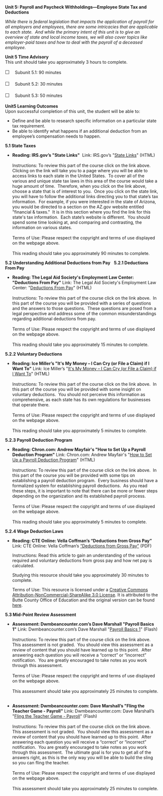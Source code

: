 **Unit 5: Payroll and Paycheck Withholdings—Employee State Tax and
Deductions** <span id="5"></span> 

*While there is federal legislation that impacts the application of
payroll for all employers and employees, there are some intricacies that
are applicable to each state.  And while the primary intent of this unit
is to give an overview of state and local income taxes, we will also
cover topics like employer-paid taxes and how to deal with the payroll
of a deceased employee.*

**Unit 5 Time Advisory**  
<span id="49705_time_advisory" class="showltimeadivisoryspan"
style="display: inline;"><span id="49537_time_advisory"
class="showltimeadivisoryspan" style="display: inline;">This unit should
take you approximately 3 hours to complete.  
  
 <span
style="font-family: 'Myriad Pro','Gill Sans','Gill Sans MT',Calibri,sans-serif; font-size: 16px; line-height: 24px; text-align: left;">☐
   </span>Subunit 5.1: 90 minutes</span>  
  
 <span id="49537_time_advisory" class="showltimeadivisoryspan"
style="display: inline;"><span
style="font-family: 'Myriad Pro','Gill Sans','Gill Sans MT',Calibri,sans-serif; font-size: 16px; line-height: 24px; text-align: left;">☐
   </span>Subunit 5.2: 30 minutes</span></span>  
  
 <span id="49705_time_advisory" class="showltimeadivisoryspan"
style="display: inline;"><span id="49537_time_advisory"
class="showltimeadivisoryspan" style="display: inline;"><span
style="font-family: 'Myriad Pro','Gill Sans','Gill Sans MT',Calibri,sans-serif; font-size: 16px; line-height: 24px; text-align: left;">☐
   </span>Subunit 5.3: 50 minutes</span></span>

**Unit5 Learning Outcomes**  
Upon successful completion of this unit, the student will be able to:  
-   Define and be able to research specific information on a particular
    state tax requirement. 
-   Be able to identify what happens if an additional deduction from an
    employee’s compensation needs to happen.  

**5.1 State Taxes** <span id="5.1"></span> 
-   **Reading: IRS.gov’s "State Links"**
     Link: IRS.gov’s "[State
    Links](http://www.irs.gov/businesses/small/article/0,,id=99021,00.html)"
    (HTML)  
        
     Instructions: To review this part of the course click on the link
    above.  Clicking on the link will take you to a page where you will
    be able to access links to each state in the United States.  To
    cover all of the various and unique state tax laws in this area of
    the course would take a huge amount of time.  Therefore, when you
    click on the link above, choose a state that is of interest to you. 
    Once you click on the state link, you will have to follow the
    additional links directing you to that state’s tax information.  For
    example, if you were interested in the state of Arizona, you would
    be directed to a section on the AZ.gov website entitled "financial &
    taxes."  It is in this section where you find the link for this
    state's tax information.  Each state’s website is different.  You
    should spend some time looking at, and comparing and contrasting,
    the information on various states.    
        
     Terms of Use: Please respect the copyright and terms of use
    displayed on the webpage above.  
        
     This reading should take you approximately 90 minutes to complete.
       

**5.2 Understanding Additional Deductions from Pay** <span
id="5.2"></span> 
**5.2.1 Deductions From Pay** <span id="5.2.1"></span> 
-   **Reading: The Legal Aid Society's Employment Law Center:
    "Deductions From Pay"**
    Link: The Legal Aid Society's Employment Law Center: "[Deductions
    From Pay](http://www.las-elc.org/factsheets/deductions.html)"
    (HTML)  
        
     Instructions: To review this part of the course click on the link
    above.  In this part of the course you will be provided with a
    series of questions and the answers to those questions.  These
    questions are posed from a legal perspective and address some of the
    common misunderstandings regarding additional deductions from
    pay.        
        
     Terms of Use: Please respect the copyright and terms of use
    displayed on the webpage above.  
        
     This reading should take you approximately 15 minutes to complete.

**5.2.2 Voluntary Deductions** <span id="5.2.2"></span> 
-   **Reading: Ice Miller’s "It's My Money – I Can Cry (or File a Claim)
    if I Want To"**
    Link: Ice Miller’s "[It's My Money – I Can Cry (or File a Claim) if
    I Want
    To](http://www.icemiller.com/enewsletter/InformedEmployerBriefing/VoluntaryDeductions.htm)"
    (HTML)  
        
     Instructions: To review this part of the course click on the link
    above.  In this part of the course you will be provided with some
    insight on voluntary deductions.  You should not perceive this
    information as comprehensive, as each state has its own regulations
    for businesses that operate there.         
        
     Terms of Use: Please respect the copyright and terms of use
    displayed on the webpage above.  
        
     This reading should take you approximately 5 minutes to complete.
       

**5.2.3 Payroll Deduction Program** <span id="5.2.3"></span> 
-   **Reading: Chron.com: Andrew Mayfair's "How to Set Up a Payroll
    Deduction Program"**
    Link: Chron.com: Andrew Mayfair's "[How to Set Up a Payroll
    Deduction
    Program](http://smallbusiness.chron.com/set-up-payroll-deduction-program-14438.html)"
    (HTML)  
        
     Instructions: To review this part of the course click on the link
    above.  In this part of the course you will be provided with some
    tips on establishing a payroll deduction program.  Every business
    should have a formalized system for establishing payroll
    deductions.  As you read these steps, it is important to note that
    there can be more or fewer steps depending on the organization and
    its established payroll process.   
        
     Terms of Use: Please respect the copyright and terms of use
    displayed on the webpage above.  
        
     This reading should take you approximately 5 minutes to complete.
       

**5.2.4 Wage Deduction Laws** <span id="5.2.4"></span> 
-   **Reading: CTE Online: Vella Coffman’s “Deductions from Gross Pay”**
    Link: CTE Online: Vella Coffman’s [“Deductions from Gross
    Pay”](https://resources.saylor.org/archived/wp-content/uploads/2013/04/PRDV201_Deductions-from-Gross-Pay.pdf)
    (PDF)  
      
     Instructions: Read this article to gain an understanding of the
    various required and voluntary deductions from gross pay and how net
    pay is calculated.  
      
     Studying this resource should take you approximately 30 minutes to
    complete.  
      
     Terms of Use: This resource is licensed under a [Creative Commons
    Attribution-NonCommercial-ShareAlike 3.0
    License](http://creativecommons.org/licenses/by-nc-sa/3.0/). It is
    attributed to the Butte County Office of Education and the original
    version can be found
    [here](http://www.cteonline.org/portal/default/Curriculum/Viewer/Curriculum?action=2&view=viewer&cmobjid=231366).

**5.3 Mid-Point Review Assessment** <span id="5.3"></span> 
-   **Assessment: Dwmbeancounter.com’s Dave Marshall "Payroll Basics
    1"**
    Link: Dwmbeancounter.com’s Dave Marshall "[Payroll Basics
    1](http://www.dwmbeancounter.com/BCTutorSite/TestLectures/Tests/Quizzes/Payroll/PR1.html)"
    (Flash)  
        
     Instructions: To review this part of the course click on the link
    above.  This assessment is not graded.  You should view this
    assessment as a review of content that you should have learned up to
    this point.  After answering each question you will receive a
    “correct” or “incorrect” notification.  You are greatly encouraged
    to take notes as you work through this assessment.     
        
     Terms of Use: Please respect the copyright and terms of use
    displayed on the webpage above.  
        
     This assessment should take you approximately 25 minutes to
    complete.    

-   **Assessment: Dwmbeancounter.com: Dave Marshall’s "Fling the Teacher
    Game - Payroll"**
    Link: Dwmbeancounter.com: Dave Marshall’s "[Fling the Teacher Game -
    Payroll](http://www.dwmbeancounter.com/BCTutorSite/TestLectures/Tests/Games/Fling/Payroll/FlingPayroll.html)"
    (Flash)  
        
     Instructions: To review this part of the course click on the link
    above.  This assessment is not graded.  You should view this
    assessment as a review of content that you should have learned up to
    this point.  After answering each question you will receive a
    “correct” or “incorrect” notification.  You are greatly encouraged
    to take notes as you work through this assessment.  The ultimate
    goal is for you to get all of the answers right, as this is the only
    way you will be able to build the sling so you can fling the
    teacher.     
        
     Terms of Use: Please respect the copyright and terms of use
    displayed on the webpage above.  
        
     This assessment should take you approximately 25 minutes to
    complete.


